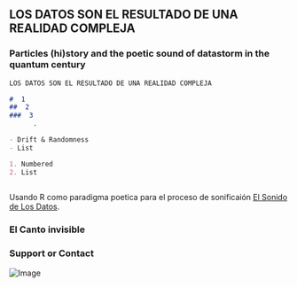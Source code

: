 ## LOS DATOS SON EL RESULTADO DE UNA REALIDAD COMPLEJA


### Particles (hi)story and the poetic sound of datastorm in the quantum century



```markdown
LOS DATOS SON EL RESULTADO DE UNA REALIDAD COMPLEJA

#  1
##  2
###  3
      .

- Drift & Randomness 
- List

1. Numbered
2. List
 
```

Usando R como paradigma poetica para el proceso de sonificaión [El Sonido de Los Datos](http://rstart.cl/snf).

### El Canto invisible


### Support or Contact

![Image](http://rstart.cl/img/rstart.logo.pq2.png)
